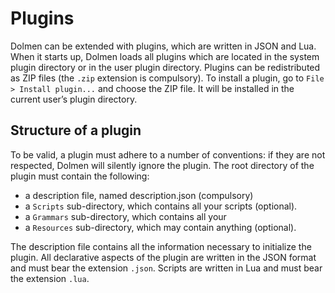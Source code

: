 # Plugins

Dolmen can be extended with plugins, which are written in JSON and Lua. When it starts up, Dolmen loads all plugins which are located
in the system plugin directory or in the user plugin directory. Plugins can be redistributed as ZIP files (the `.zip` extension is compulsory).
To install a plugin, go to `File > Install plugin...` and choose the ZIP file. It will be installed in the current user’s plugin directory.

## Structure of a plugin

To be valid, a plugin must adhere to a number of conventions: if they are not respected, Dolmen will silently ignore the plugin. 
The root directory of the plugin must contain the following:

* a description file, named description.json (compulsory)
* a `Scripts` sub-directory, which contains all your scripts (optional).
* a `Grammars` sub-directory, which contains all your
* a `Resources` sub-directory, which may contain anything (optional).

The description file contains all the information necessary to initialize the plugin. All declarative aspects of the plugin are written in the JSON format 
and must bear the extension `.json`. Scripts are written in Lua and must bear the extension `.lua`.


